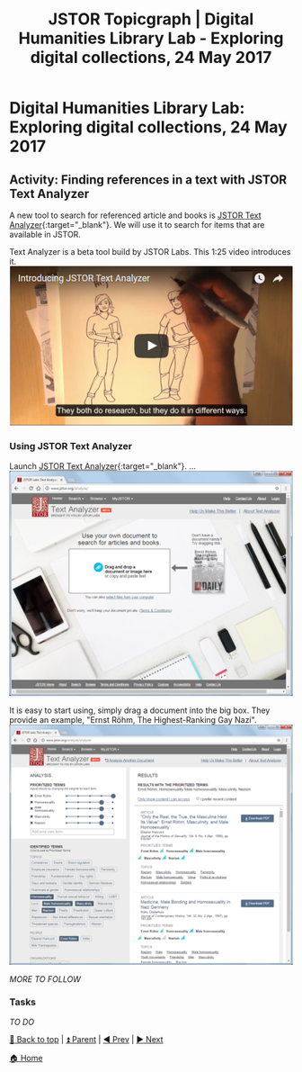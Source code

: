 ﻿---
title: JSTOR Topicgraph | Digital Humanities Library Lab - Exploring digital collections, 24 May 2017
---

# Digital Humanities Library Lab: Exploring digital collections, 24 May 2017

## Activity: Finding references in a text with JSTOR Text Analyzer
A new tool to search for referenced article and books is [JSTOR Text Analyzer](https://labs.jstor.org/analyze/){:target="_blank"}. We will use it to search for items that are available in JSTOR.

Text Analyzer is a beta tool build by JSTOR Labs. This 1:25 video introduces it.
[![Introducing JSTOR Text Analyzer](img/jta-video.png)](https://www.youtube.com/watch?v=JTO859YCxDI "Introducting JSTOR Text Analyzer")


### Using JSTOR Text Analyzer
Launch [JSTOR Text Analyzer](https://labs.jstor.org/analyze/){:target="_blank"}. ...
![JSTOR Text Analyzer home page](img/jta-110.png)

It is easy to start using, simply drag a document into the big box. They provide an example, "Ernst Röhm, The Highest-Ranking Gay Nazi".
![Results page](img/jta-120.png)

_MORE TO FOLLOW_

### Tasks
_TO DO_

[:arrow_up_small: Back to top](#activity-finding-references-in-a-text-with-jstor-text-analyzer) | [:arrow_double_up: Parent](index.html) | [:arrow_backward: Prev](ballads.html) | [:arrow_forward: Next](london.html)

[:house: Home](/)
